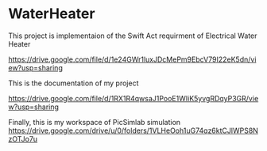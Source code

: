 # WaterHeater
This project is implementaion of the Swift Act requirment of Electrical Water Heater 

https://drive.google.com/file/d/1e24GWr1luxJDcMePm9EbcV79I22eK5dn/view?usp=sharing




This is the documentation of my project

https://drive.google.com/file/d/1RX1R4qwsaJ1PooE1WIiK5yvgRDqyP3GR/view?usp=sharing


Finally, this is my workspace of PicSimlab simulation
https://drive.google.com/drive/u/0/folders/1VLHeOoh1uG74qz6ktCJlWPS8NzOTJo7u
